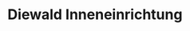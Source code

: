 ---
title: "Diewald Inneneinrichtung"
url: /duesseldorf/diewald-inneneinrichtung/
shop: Raumausstattung
---